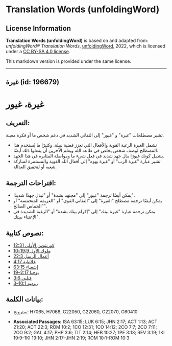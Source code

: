 # Translation Words (unfoldingWord)

## License Information

**Translation Words (unfoldingWord)** is based on and adapted from: _unfoldingWord® Translation Words_, [unfoldingWord](https://unfoldingword.org/utw), 2022, which is licensed under a [CC BY-SA 4.0 license](https://creativecommons.org/licenses/by-sa/4.0/legalcode.en).

This markdown version is provided under the same license.



--------------------------------

## غيرة (id: 196679)

غيرة، غيور
==========

التعريف:
--------

تشير مصطلحات "غيرة" و "غيور" إلى التفاني الشديد في دعم شخص ما أو فكرة معينة.

* تشمل الغيرة الرغبة القوية والأفعال التي تعزز قضية نبيلة. وكثيرًا ما يُستخدم هذا المصطلح لوصف شخص يخلص في طاعة الله ويعلم الآخرين أن يفعلوا ذلك أيضًا.
* يشمل كونك غيورًا بذل جهد شديد في فعل شيء ما ومواصلة المثابرة في هذا الجهد.
* تشير عبارة "غيرة الرب" أو "غيرة يهوه" إلى أفعال الله القوية والمستمرة لمباركة شعبه أو لتحقيق العدالة.

اقتراحات الترجمة:
-----------------

* يمكن أيضًا ترجمة "غيور" إلى "مجتهد بشدة" أو "تبذل جهدًا شديدًا".
* يمكن أيضًا ترجمة مصطلح "الغيرة" إلى "التفاني القوي" أو "العزيمة المتحمسة" أو "الحماس الصالح".
* يمكن ترجمة عبارة "غيرة بيتك" إلى "إكرام بيتك بشدة" أو "الرغبة الشديدة في الإعتناء ببيتك".

نصوص كتابية:
------------

* [كورنثوس الأولى 12:31](https://ref.ly/1Cor12:31)
* [ملوك الأول 19:9–10](https://ref.ly/1Kgs19:9-1Kgs19:10)
* [أعمال الرسل 22:3](https://ref.ly/Acts22:3)
* [غلاطية 4:17](https://ref.ly/Gal4:17)
* [إشعياء 63:15](https://ref.ly/Isa63:15)
* [يوحنا 2:17–19](https://ref.ly/John2:17-John2:19)
* [فيلبي 3:6](https://ref.ly/Phil3:6)
* [رومية 10:1–3](https://ref.ly/Rom10:1-Rom10:3)

بيانات الكلمة:
--------------

* سترونج: H7065, H7068, G22050, G22060, G22070, G60410

* **Associated Passages:** ISA 63:15; LUK 6:15; JHN 2:17; ACT 1:13; ACT 21:20; ACT 22:3; ROM 10:2; 1CO 12:31; 1CO 14:12; 2CO 7:7; 2CO 7:11; 2CO 9:2; GAL 4:17; PHP 3:6; TIT 2:14; HEB 10:27; 1PE 3:13; REV 3:19; 1KI 19:9–1KI 19:10; JHN 2:17–JHN 2:19; ROM 10:1–ROM 10:3

